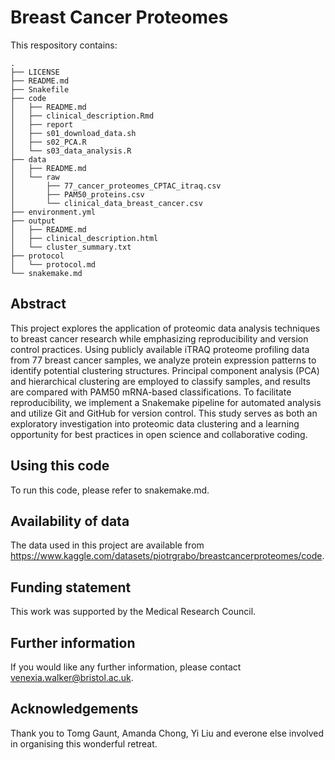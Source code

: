 # Breast Cancer Proteomes

This respository contains:
```
.
├── LICENSE
├── README.md
├── Snakefile
├── code
│   ├── README.md
│   ├── clinical_description.Rmd
│   ├── report
│   ├── s01_download_data.sh
│   ├── s02_PCA.R
│   └── s03_data_analysis.R
├── data
│   ├── README.md
│   └── raw
│       ├── 77_cancer_proteomes_CPTAC_itraq.csv
│       ├── PAM50_proteins.csv
│       └── clinical_data_breast_cancer.csv
├── environment.yml
├── output
│   ├── README.md
│   ├── clinical_description.html
│   └── cluster_summary.txt
├── protocol
│   └── protocol.md
└── snakemake.md
```
## Abstract

This project explores the application of proteomic data analysis techniques to breast cancer research while emphasizing reproducibility and version control practices. Using publicly available iTRAQ proteome profiling data from 77 breast cancer samples, we analyze protein expression patterns to identify potential clustering structures. Principal component analysis (PCA) and hierarchical clustering are employed to classify samples, and results are compared with PAM50 mRNA-based classifications. To facilitate reproducibility, we implement a Snakemake pipeline for automated analysis and utilize Git and GitHub for version control. This study serves as both an exploratory investigation into proteomic data clustering and a learning opportunity for best practices in open science and collaborative coding.

## Using this code

To run this code, please refer to snakemake.md.

## Availability of data

The data used in this project are available from <https://www.kaggle.com/datasets/piotrgrabo/breastcancerproteomes/code>. 

## Funding statement

This work was supported by the Medical Research Council. 

## Further information

If you would like any further information, please contact venexia.walker@bristol.ac.uk. 

## Acknowledgements

Thank you to Tomg Gaunt, Amanda Chong, Yi Liu and everone else involved in organising this wonderful retreat.
